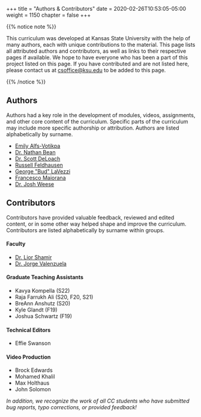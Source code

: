 +++
title = "Authors & Contributors"
date = 2020-02-26T10:53:05-05:00
weight = 1150
chapter = false
+++

{{% notice note %}}

This curriculum was developed at Kansas State University with the help of many authors, each with unique contributions to the material. This page lists all attributed authors and contributors, as well as links to their respective pages if available. We hope to have everyone who has been a part of this project listed on this page. If you have contributed and are not listed here, please contact us at csoffice@ksu.edu to be added to this page.

{{% /notice %}}

## Authors

Authors had a key role in the development of modules, videos, assignments, and other core content of the curriculum. Specific parts of the curriculum may include more specific authorship or attribution. Authors are listed alphabetically by surname.

* [Emily Alfs-Votikpa](http://www.cs.ksu.edu/people/faculty/alfs-votipka/index.html)
* [Dr. Nathan Bean](http://www.nathanhbean.com/)
* [Dr. Scott DeLoach](http://people.cs.ksu.edu/~sdeloach/)
* [Russell Feldhausen](https://russfeld.me)
* [George "Bud" LaVezzi](http://www.cs.ksu.edu/people/faculty/lavezzi/index.html)
* [Francesco Maiorana](https://sites.google.com/site/maioranafrancescospes/)
* [Dr. Josh Weese](http://weeser.net/)

## Contributors

Contributors have provided valuable feedback, reviewed and edited content, or in some other way helped shape and improve the curriculum. Contributors are listed alphabetically by surname within groups.

#### Faculty

* [Dr. Lior Shamir](http://people.cs.ksu.edu/~lshamir/)
* [Dr. Jorge Valenzuela](http://www.cs.ksu.edu/people/faculty/valenzuela/)

#### Graduate Teaching Assistants

* Kavya Kompella (S22)
* Raja Farrukh Ali (S20, F20, S21)
* BreAnn Anshutz (S20)
* Kyle Glandt (F19)
* Joshua Schwartz (F19)

#### Technical Editors

* Effie Swanson

#### Video Production

* Brock Edwards
* Mohamed Khalil
* Max Holthaus
* John Solomon

_In addition, we recognize the work of all CC students who have submitted bug reports, typo corrections, or provided feedback!_
